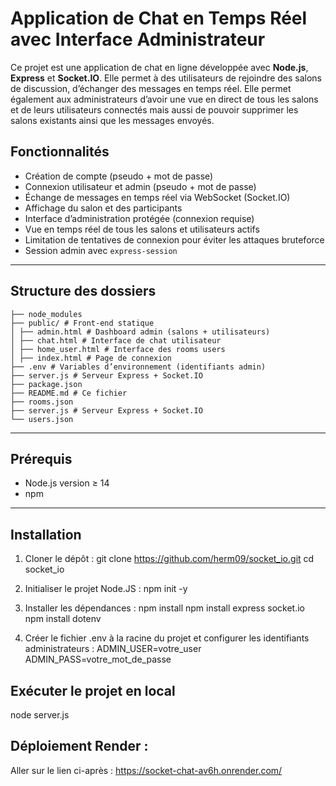 # Application de Chat en Temps Réel avec Interface Administrateur

Ce projet est une application de chat en ligne développée avec **Node.js**, **Express** et **Socket.IO**. Elle permet à des utilisateurs de rejoindre des salons de discussion, d’échanger des messages en temps réel. Elle permet également aux administrateurs d’avoir une vue en direct de tous les salons et de leurs utilisateurs connectés mais aussi de pouvoir supprimer les salons existants ainsi que les messages envoyés.

## Fonctionnalités

- Création de compte (pseudo + mot de passe)
- Connexion utilisateur et admin (pseudo + mot de passe)
- Échange de messages en temps réel via WebSocket (Socket.IO)
- Affichage du salon et des participants
- Interface d’administration protégée (connexion requise)
- Vue en temps réel de tous les salons et utilisateurs actifs
- Limitation de tentatives de connexion pour éviter les attaques bruteforce
- Session admin avec `express-session`

---

## Structure des dossiers
```
├── node_modules
├── public/ # Front‑end statique  
│ ├── admin.html # Dashboard admin (salons + utilisateurs)  
│ ├── chat.html # Interface de chat utilisateur  
│ ├── home_user.html # Interface des rooms users  
│ ├── index.html # Page de connexion 
├── .env # Variables d’environnement (identifiants admin)
├── server.js # Serveur Express + Socket.IO  
├── package.json  
├── README.md # Ce fichier  
├── rooms.json
├── server.js # Serveur Express + Socket.IO  
└── users.json 
```
---

## Prérequis

- Node.js version ≥ 14
- npm

---

## Installation

1. Cloner le dépôt :
    git clone https://github.com/herm09/socket_io.git
    cd socket_io

2. Initialiser le projet Node.JS :
    npm init -y

3. Installer les dépendances :
    npm install
    npm install express socket.io
    npm install dotenv

4. Créer le fichier .env à la racine du projet et configurer les identifiants administrateurs :
    ADMIN_USER=votre_user
    ADMIN_PASS=votre_mot_de_passe

## Exécuter le projet en local

node server.js

## Déploiement Render :

Aller sur le lien ci-après : https://socket-chat-av6h.onrender.com/